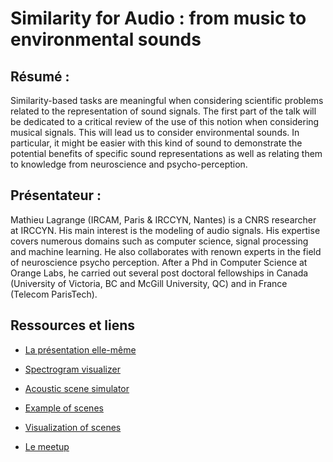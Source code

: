 # Similarity for Audio : from music to environmental sounds

## Résumé :

Similarity-based tasks are meaningful when considering scientific
problems related to the representation of sound signals. The first
part of the talk will be dedicated to a critical review of the use of
this notion when considering musical signals. This will lead us to
consider environmental sounds. In particular, it might be easier with
this kind of sound to demonstrate the potential benefits of specific
sound representations as well as relating them to knowledge from
neuroscience and psycho-perception.

## Présentateur :

Mathieu Lagrange (IRCAM, Paris & IRCCYN, Nantes) is a CNRS researcher
at IRCCYN. His main interest is the modeling of audio signals. His
expertise covers numerous domains such as computer science, signal
processing and machine learning. He also collaborates with renown
experts in the field of neuroscience psycho perception. After a Phd in
Computer Science at Orange Labs, he carried out several post doctoral
fellowships in Canada (University of Victoria, BC and McGill
University, QC) and in France (Telecom ParisTech).

## Ressources et liens

* [La présentation elle-même](https://raw.githubusercontent.com/JeffAbrahamson/NMLM/master/2015-01-12/lagrangeMlg15.pdf)

* [Spectrogram visualizer](http://chromium.googlecode.com/svn/trunk/samples/audio/visualizer-live.html)

* [Acoustic scene simulator](http://soundthings.org/simScene/)

* [Example of scenes](http://soundthings.org/simSceneLoadOption/)

* [Visualization of scenes](http://soundthings.org/wav_Display/index2.html)

* [Le meetup](http://www.meetup.com/Nantes-Machine-Learning-Meetup/events/218805115/)
